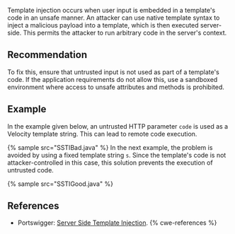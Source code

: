 Template injection occurs when user input is embedded in a template's code in an unsafe manner. An attacker can use native template syntax to inject a malicious payload into a template, which is then executed server-side. This permits the attacker to run arbitrary code in the server's context.


## Recommendation
To fix this, ensure that untrusted input is not used as part of a template's code. If the application requirements do not allow this, use a sandboxed environment where access to unsafe attributes and methods is prohibited.


## Example
In the example given below, an untrusted HTTP parameter `code` is used as a Velocity template string. This can lead to remote code execution.

{% sample src="SSTIBad.java" %}
In the next example, the problem is avoided by using a fixed template string `s`. Since the template's code is not attacker-controlled in this case, this solution prevents the execution of untrusted code.

{% sample src="SSTIGood.java" %}

## References
* Portswigger: [Server Side Template Injection](https://portswigger.net/web-security/server-side-template-injection).
{% cwe-references %}
